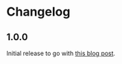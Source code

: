 # Changelog

## 1.0.0

Initial release to go with [this blog post](https://slipway.co/blog/eink-energy-dashboard).
